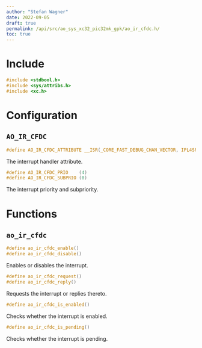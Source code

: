```yaml
---
author: "Stefan Wagner"
date: 2022-09-05
draft: true
permalink: /api/src/ao_sys_xc32_pic32mk_gpk/ao_ir_cfdc.h/
toc: true
---
```


# Include

```c
#include <stdbool.h>
#include <sys/attribs.h>
#include <xc.h>
```

# Configuration

## `AO_IR_CFDC`

```c
#define AO_IR_CFDC_ATTRIBUTE __ISR(_CORE_FAST_DEBUG_CHAN_VECTOR, IPL4SRS)
```

The interrupt handler attribute.

```c
#define AO_IR_CFDC_PRIO    (4)
#define AO_IR_CFDC_SUBPRIO (0)
```

The interrupt priority and subpriority.

# Functions

## `ao_ir_cfdc`

```c
#define ao_ir_cfdc_enable()
#define ao_ir_cfdc_disable()
```

Enables or disables the interrupt.

```c
#define ao_ir_cfdc_request()
#define ao_ir_cfdc_reply()
```

Requests the interrupt or replies thereto.

```c
#define ao_ir_cfdc_is_enabled()
```

Checks whether the interrupt is enabled.

```c
#define ao_ir_cfdc_is_pending()
```

Checks whether the interrupt is pending.
